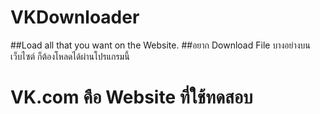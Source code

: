# VKDownloader
##Load all that you want on the Website.
##อยาก Download File บางอย่างบนเว็บไซต์ ก็ต้องโหลดได้ผ่านโปรแกรมนี้

# VK.com คือ Website ที่ใช้ทดสอบ